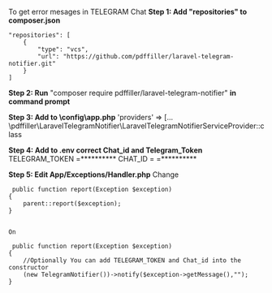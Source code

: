 To get error mesages in TELEGRAM Chat
**Step 1: Add "repositories" to composer.json**
	
	"repositories": [
        {
			"type": "vcs",
            "url": "https://github.com/pdffiller/laravel-telegram-notifier.git"
        }
    ]

**Step 2: Run** "composer require pdffiller/laravel-telegram-notifier" **in command prompt**

**Step 3: Add to \config\app.php** 'providers' => [... \pdffiller\LaravelTelegramNotifier\LaravelTelegramNotifierServiceProvider::class

**Step 4: Add to .env correct Chat_id and  Telegram_Token**
		TELEGRAM_TOKEN =**********
		CHAT_ID = =**********	
		
**Step 5: Edit App/Exceptions/Handler.php**
	Change  
	
	 public function report(Exception $exception)
    {
        parent::report($exception);
    }

	
	On
	
	 public function report(Exception $exception)
    {
		//Optionally You can add TELEGRAM_TOKEN and Chat_id into the constructor
        (new TelegramNotifier())->notify($exception->getMessage(),"");
    }

	
	
